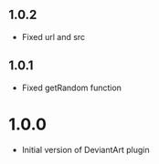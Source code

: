 ## 1.0.2

- Fixed url and src

## 1.0.1

- Fixed getRandom function

# 1.0.0

- Initial version of DeviantArt plugin
